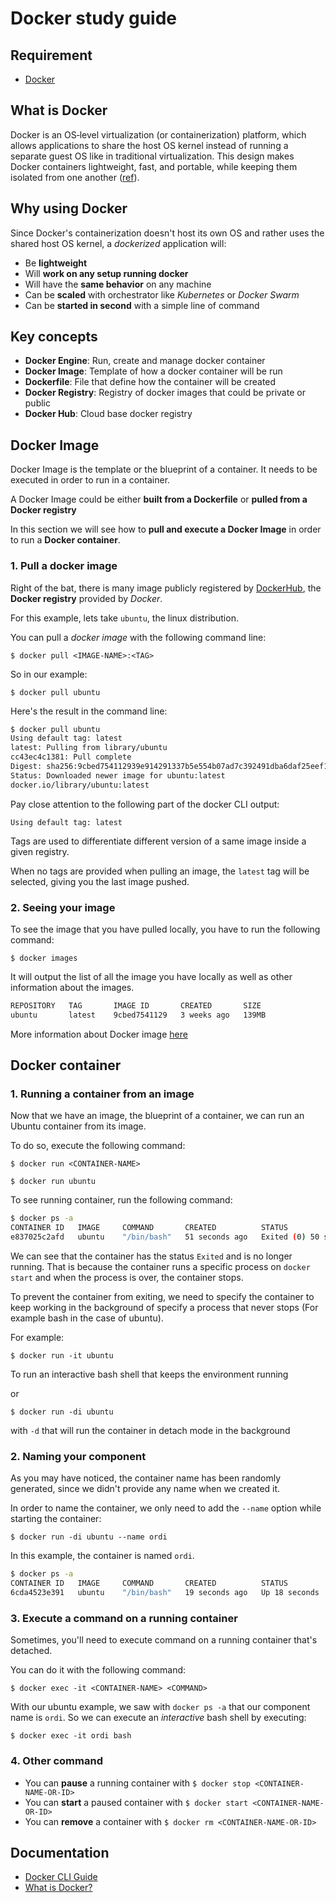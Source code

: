 # Docker study guide

## Requirement

- [Docker](https://docs.docker.com/engine/install/)

## What is Docker

Docker is an OS‑level virtualization (or containerization) platform, which allows applications to share the host OS kernel instead of running a separate guest OS like in traditional virtualization. This design makes Docker containers lightweight, fast, and portable, while keeping them isolated from one another ([ref](https://www.geeksforgeeks.org/devops/introduction-to-docker/)).

## Why using Docker

Since Docker's containerization doesn't host its own OS and rather uses the shared host OS kernel, a *dockerized* application will:
- Be **lightweight**
- Will **work on any setup running docker** 
- Will have the **same behavior** on any machine
- Can be **scaled** with orchestrator like *Kubernetes* or *Docker Swarm*
- Can be **started in second** with a simple line of command

## Key concepts

- **Docker Engine**: Run, create and manage docker container
- **Docker Image**: Template of how a docker container will be run
- **Dockerfile**: File that define how the container will be created
- **Docker Registry**: Registry of docker images that could be private or public
- **Docker Hub**: Cloud base docker registry

## Docker Image

Docker Image is the template or the blueprint of a container. It needs to be executed in order to run in a container.

A Docker Image could be either **built from a Dockerfile** or **pulled from a Docker registry**

In this section we will see how to **pull and execute a Docker Image** in order to run a **Docker container**.

### 1. Pull a docker image

Right of the bat, there is many image publicly registered by [DockerHub](https://hub.docker.com), the **Docker registry** provided by *Docker*.

For this example, lets take `ubuntu`, the linux distribution.

You can pull a *docker image* with the following command line:

`$ docker pull <IMAGE-NAME>:<TAG>`

So in our example:  

`$ docker pull ubuntu`

Here's the result in the command line:

```bash
$ docker pull ubuntu
Using default tag: latest
latest: Pulling from library/ubuntu
cc43ec4c1381: Pull complete
Digest: sha256:9cbed754112939e914291337b5e554b07ad7c392491dba6daf25eef1332a22e8
Status: Downloaded newer image for ubuntu:latest
docker.io/library/ubuntu:latest
```
Pay close attention to the following part of the docker CLI output:

```
Using default tag: latest
```

Tags are used to differentiate different version of a same image inside a given registry.

When no tags are provided when pulling an image, the `latest` tag will be selected, giving you the last image pushed.

### 2. Seeing your image

To see the image that you have pulled locally, you have to run the following command:

`$ docker images`

It will output the list of all the image you have locally as well as other information about the images.

```bash
REPOSITORY   TAG       IMAGE ID       CREATED       SIZE
ubuntu       latest    9cbed7541129   3 weeks ago   139MB
```

More information about Docker image [here](https://docs.docker.com/reference/cli/docker/image/)

## Docker container

### 1. Running a container from an image

Now that we have an image, the blueprint of a container, we can run an Ubuntu container from its image.

To do so, execute the following command:

`$ docker run <CONTAINER-NAME>`

`$ docker run ubuntu`

To see running container, run the following command:

```bash
$ docker ps -a
CONTAINER ID   IMAGE     COMMAND       CREATED          STATUS                      PORTS     NAMES
e837025c2afd   ubuntu    "/bin/bash"   51 seconds ago   Exited (0) 50 seconds ago             intelligent_driscoll
```

We can see that the container has the status `Exited` and is no longer running. That is because the container runs a specific process on `docker start` and when the process is over, the container stops.

To prevent the container from exiting, we need to specify the container to keep working in the background of specify a process that never stops (For example bash in the case of ubuntu).

For example:

`$ docker run -it ubuntu`

To run an interactive bash shell that keeps the environment running

or

`$ docker run -di ubuntu`

with `-d` that will run the container in detach mode in the background

### 2. Naming your component

As you may have noticed, the container name has been randomly generated, since we didn't provide any name when we created it.

In order to name the container, we only need to add the `--name` option while starting the container:

`$ docker run -di ubuntu --name ordi`

In this example, the container is named `ordi`.

```bash
$ docker ps -a
CONTAINER ID   IMAGE     COMMAND       CREATED          STATUS          PORTS     NAMES
6cda4523e391   ubuntu    "/bin/bash"   19 seconds ago   Up 18 seconds             ordi
```

### 3. Execute a command on a running container

Sometimes, you'll need to execute command on a running container that's detached.

You can do it with the following command:

`$ docker exec -it <CONTAINER-NAME> <COMMAND>`

With our ubuntu example, we saw with `docker ps -a` that our component name is `ordi`. So we can execute an *interactive* bash shell by executing:

`$ docker exec -it ordi bash`

### 4. Other command

- You can **pause** a running container with `$ docker stop <CONTAINER-NAME-OR-ID>`
- You can **start** a paused container with `$ docker start <CONTAINER-NAME-OR-ID>`
- You can **remove** a container with `$ docker rm <CONTAINER-NAME-OR-ID>`

## Documentation

- [Docker CLI Guide](https://docs.docker.com/reference/cli/docker/)
- [What is Docker?](https://www.geeksforgeeks.org/devops/introduction-to-docker/)
